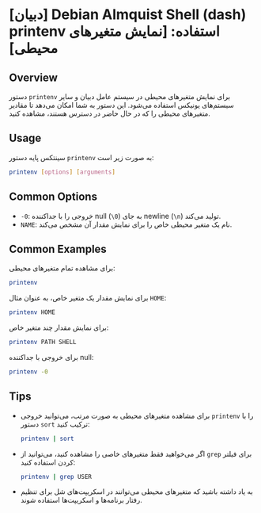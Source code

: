# [دبیان] Debian Almquist Shell (dash) printenv استفاده: [نمایش متغیرهای محیطی]

## Overview
دستور `printenv` برای نمایش متغیرهای محیطی در سیستم عامل دبیان و سایر سیستم‌های یونیکس استفاده می‌شود. این دستور به شما امکان می‌دهد تا مقادیر متغیرهای محیطی را که در حال حاضر در دسترس هستند، مشاهده کنید.

## Usage
سینتکس پایه دستور `printenv` به صورت زیر است:

```bash
printenv [options] [arguments]
```

## Common Options
- `-0`: خروجی را با جداکننده null (`\0`) به جای newline (`\n`) تولید می‌کند.
- `NAME`: نام یک متغیر محیطی خاص را برای نمایش مقدار آن مشخص می‌کند.

## Common Examples
برای مشاهده تمام متغیرهای محیطی:

```bash
printenv
```

برای نمایش مقدار یک متغیر خاص، به عنوان مثال `HOME`:

```bash
printenv HOME
```

برای نمایش مقدار چند متغیر خاص:

```bash
printenv PATH SHELL
```

برای خروجی با جداکننده null:

```bash
printenv -0
```

## Tips
- برای مشاهده متغیرهای محیطی به صورت مرتب، می‌توانید خروجی `printenv` را با دستور `sort` ترکیب کنید:
  
  ```bash
  printenv | sort
  ```

- اگر می‌خواهید فقط متغیرهای خاصی را مشاهده کنید، می‌توانید از `grep` برای فیلتر کردن استفاده کنید:
  
  ```bash
  printenv | grep USER
  ```

- به یاد داشته باشید که متغیرهای محیطی می‌توانند در اسکریپت‌های شل برای تنظیم رفتار برنامه‌ها و اسکریپت‌ها استفاده شوند.
